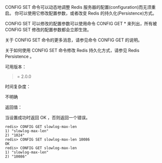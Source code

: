 CONFIG SET 命令可以动态地调整 Redis 服务器的配置(configuration)而无须重启。
你可以使用它修改配置参数，或者改变 Redis 的持久化(Persistence)方式。

CONFIG SET 可以修改的配置参数可以使用命令 CONFIG GET * 来列出，所有被 CONFIG SET 修改的配置参数都会立即生效。

关于 CONFIG SET 命令的更多消息，请参见命令 CONFIG GET 的说明。

关于如何使用 CONFIG SET 命令修改 Redis 持久化方式，请参见 Redis 
Persistence 。

可用版本：

>= 2.0.0

时间复杂度：

不明确

返回值：

当设置成功时返回 OK ，否则返回一个错误。

```
redis> CONFIG GET slowlog-max-len
1) "slowlog-max-len"
2) "1024"
redis> CONFIG SET slowlog-max-len 10086
OK
redis> CONFIG GET slowlog-max-len
1) "slowlog-max-len"
2) "10086"
```